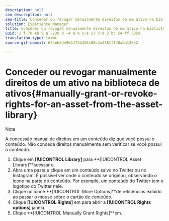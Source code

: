```yaml
---
description: null
seo-description: null
seo-title: Conceder ou revogar manualmente direitos de um ativo na biblioteca de ativos
solution: Experience Manager
title: Conceder ou revogar manualmente direitos de um ativo na biblioteca de ativos
uuid: 1 f 70 ab 9 a -239 d -4 a 9 c-a 17 c-d 2 bc 54 ff 3859
translation-type: tm+mt
source-git-commit: 67aeb3de964473b326c88c3a3f81ff48a6a12652

---
```



# Conceder ou revogar manualmente direitos de um ativo na biblioteca de ativos{#manually-grant-or-revoke-rights-for-an-asset-from-the-asset-library}

>[!NOTE]
>
>A concessão manual de direitos em um conteúdo diz que você possui o conteúdo. Não conceda direitos manualmente sem verificar se você possui o conteúdo.

1. Clique em **[!UICONTROL Library]** para **[!UICONTROL Asset Library]**acessar o.
1. Abra uma pasta e clique em um conteúdo salvo no Twitter ou no Instagram. É possível ver onde o conteúdo se originou, observando o ícone na parte do conteúdo. Por exemplo, um conteúdo do Twitter tem o logotipo do Twitter nele.
1. Clique no ícone **[!UICONTROL More Options]**de reticências exibido ao passar o mouse sobre o cartão de conteúdo.
1. Clique **[!UICONTROL Rights]** em para abrir a **[!UICONTROL Rights options]** janela.
1. Clique **[!UICONTROL Manually Grant Rights]**em.
